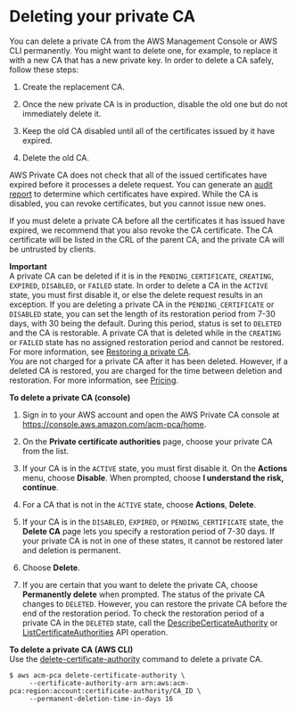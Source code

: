 # Deleting your private CA<a name="PCADeleteCA"></a>

You can delete a private CA from the AWS Management Console or AWS CLI permanently\. You might want to delete one, for example, to  replace it with a new CA that has a new private key\. In order to delete a CA safely, follow these steps:

1. Create the replacement CA\.

1. Once the new private CA is in production, disable the old one but do not immediately delete it\.

1. Keep the old CA disabled until all of the certificates issued by it have expired\.

1. Delete the old CA\.

AWS Private CA does not check that all of the issued certificates have expired before it processes a delete request\. You can generate an [audit report](PcaAuditReport.md) to determine which certificates have expired\. While the CA is disabled, you can revoke certificates, but you cannot issue new ones\. 

If you must delete a private CA before all the certificates it has issued have expired, we recommend that you also revoke the CA certificate\. The CA certificate will be listed in the CRL of the parent CA, and the private CA will be untrusted by clients\. 

**Important**  
A private CA can be deleted if it is in the `PENDING_CERTIFICATE`, `CREATING`, `EXPIRED`, `DISABLED`, or `FAILED` state\. In order to delete a CA in the `ACTIVE` state, you must first disable it, or else the delete request results in an exception\. If you are deleting a private CA in the `PENDING_CERTIFICATE` or `DISABLED` state, you can set the length of its restoration period from 7\-30 days, with 30 being the default\. During this period, status is set to `DELETED` and the CA is restorable\. A private CA that is deleted while in the `CREATING` or `FAILED` state has no assigned restoration period and cannot be restored\. For more information, see [Restoring a private CA](PCARestoreCA.md)\.  
You are not charged for a private CA after it has been deleted\. However, if a deleted CA is restored, you are charged for the time between deletion and restoration\. For more information, see [Pricing](PcaPricing.md)\.

**To delete a private CA \(console\)**

1. Sign in to your AWS account and open the AWS Private CA console at [https://console\.aws\.amazon\.com/acm\-pca/home](https://console.aws.amazon.com/acm-pca/home)\. 

1. On the **Private certificate authorities** page, choose your private CA from the list\.

1. If your CA is in the `ACTIVE` state, you must first disable it\. On the **Actions** menu, choose **Disable**\. When prompted, choose **I understand the risk, continue**\.

1. For a CA that is not in the `ACTIVE` state, choose **Actions**, **Delete**\.

1. If your CA is in the `DISABLED`, `EXPIRED`, or `PENDING_CERTIFICATE` state, the **Delete CA** page lets you specify a restoration period of 7\-30 days\. If your private CA is not in one of these states, it cannot be restored later and deletion is permanent\.

1. Choose **Delete**\.

1. If you are certain that you want to delete the private CA, choose **Permanently delete** when prompted\. The status of the private CA changes to `DELETED`\. However, you can restore the private CA before the end of the restoration period\. To check the restoration period of a private CA in the `DELETED` state, call the [DescribeCerticateAuthority](https://docs.aws.amazon.com/privateca/latest/APIReference/API_DescribeCertificateAuthority.html) or [ListCertificateAuthorities](https://docs.aws.amazon.com/privateca/latest/APIReference/API_ListCertificateAuthorities.html) API operation\.

**To delete a private CA \(AWS CLI\)**  
Use the [delete\-certificate\-authority](https://docs.aws.amazon.com/cli/latest/reference/acm-pca/delete-certificate-authority.html) command to delete a private CA\.

```
$ aws acm-pca delete-certificate-authority \
     --certificate-authority-arn arn:aws:acm-pca:region:account:certificate-authority/CA_ID \
     --permanent-deletion-time-in-days 16
```